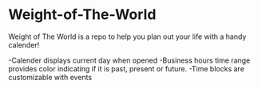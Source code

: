 # Weight-of-The-World

Weight of The World is a repo to help you plan out your life with a handy calender!

-Calender displays current day when opened
-Business hours time range provides color indicating if it is past, present or future.
-Time blocks are customizable with events 

